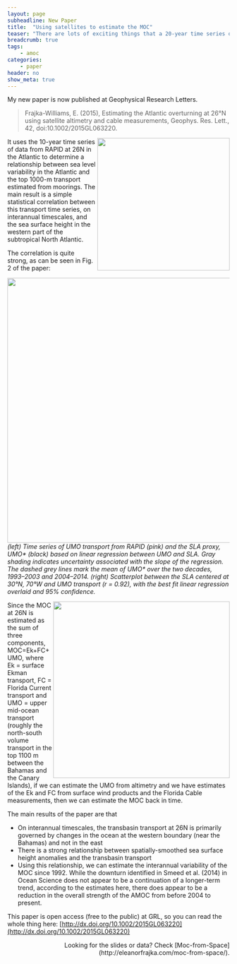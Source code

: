 ```yaml
---
layout: page
subheadline: New Paper
title:  "Using satellites to estimate the MOC"
teaser: "There are lots of exciting things that a 20-year time series of the MOC interannual variability could be used for!  This paper describes a method to estimate the Atlantic MOC at 26N since 1993."
breadcrumb: true
tags:
    - amoc
categories:
    - paper
header: no
show_meta: true
---
```


My new paper is now published at Geophysical Research Letters.

<blockquote>Frajka-Williams, E. (2015), Estimating the Atlantic overturning at 26°N using satellite altimetry and cable measurements, Geophys. Res. Lett., 42, doi:10.1002/2015GL063220.</blockquote>

<!--<em>Correlation coefficient between SLA and upper mid-ocean transport at 26.5°N. Red indicates positive correlation, and blue negative. Stippled regions are significant at the 95% level. Mean dynamic ocean topography is overlaid with black contours (contour interval, 20 cm).</em>-->
<img align="right" src="/images/ssh_corr_rev.png" width="300">   It uses the 10-year time series of data from RAPID at 26N in the Atlantic to determine a relationship between sea level variability in the Atlantic and the top 1000-m transport estimated from moorings. The main result is a simple statistical correlation between this transport time series, on interannual timescales, and the sea surface height in the western part of the subtropical North Atlantic. 

The correlation is quite strong, as can be seen in Fig. 2 of the paper:

<img align="center" width="600" src="/images/umo_proxy_rev.png"><br/>
<em>(left) Time series of UMO transport from RAPID (pink) and the SLA proxy, UMO* (black) based on linear regression between UMO and SLA. Gray shading indicates uncertainty associated with the slope of the regression. The dashed grey lines mark the mean of UMO* over the two decades, 1993–2003 and 2004–2014. (right) Scatterplot between the SLA centered at 30°N, 70°W and UMO transport (r = 0.92), with the best fit linear regression overlaid and 95% confidence.</em>


<img align="right" width="400" src="/images/moc_recon_rev.png"/> Since the MOC at 26N is estimated as the sum of three components, MOC=Ek+FC+UMO, where Ek = surface Ekman transport, FC = Florida Current transport and UMO = upper mid-ocean transport (roughly the north-south volume transport in the top 1100 m between the Bahamas and the Canary Islands), if we can estimate the UMO from altimetry and we have estimates of the Ek and FC from surface wind products and the Florida Cable measurements, then we can estimate the MOC back in time.


The main results of the paper are that

- On interannual timescales, the transbasin transport at 26N is primarily governed by changes in the ocean at the western boundary (near the Bahamas) and not in the east
- There is a strong relationship between spatially-smoothed sea surface height anomalies and the transbasin transport
- Using this relationship, we can estimate the interannual variability of the MOC since 1992. While the downturn identified in Smeed et al. (2014) in Ocean Science does not appear to be a continuation of a longer-term trend, according to the estimates here, there does appear to be a reduction in the overall strength of the AMOC from before 2004 to present.

This paper is open access (free to the public) at GRL, so you can read the whole thing here: [http://dx.doi.org/10.1002/2015GL063220](http://dx.doi.org/10.1002/2015GL063220)

<div align="right">Looking for the slides or data? Check [Moc-from-Space](http://eleanorfrajka.com/moc-from-space/).</div>


<!--{: .t60 }
{% include list-posts.html tag='post format' %}-->
